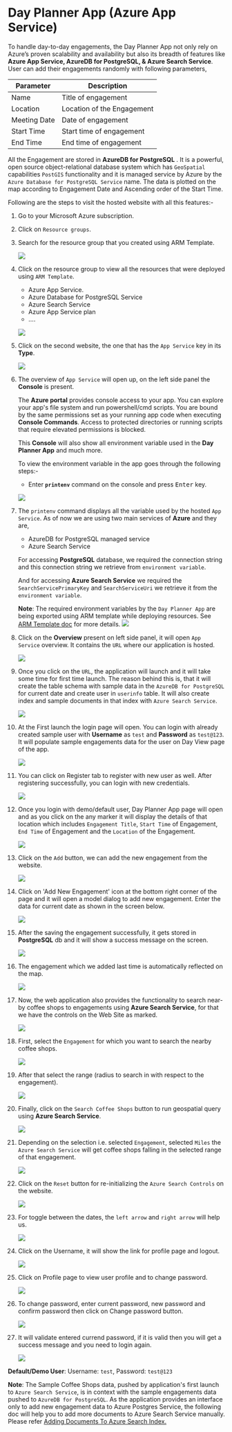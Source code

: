 # Day Planner App (Azure App Service)  

To handle day-to-day engagements, the Day Planner App not only rely on Azure’s proven scalability and availability but also its breadth of features like __Azure App Service, AzureDB for PostgreSQL, & Azure Search Service__. User can add their engagements randomly with following parameters,

Parameter | Description
------------ | -------------
Name | Title of engagement
Location | Location of the Engagement
Meeting Date | Date of engagement 
Start Time | Start time of engagement
End Time | End time of engagement

All the Engagement are stored in __AzureDB for PostgreSQL__ . It is a powerful, open source object-relational database system which has `GeoSpatial` capabilities `PostGIS` functionality 
and it is managed service by Azure by the `Azure Database for PostgreSQL Service` name. The data is plotted on the map according to Engagement Date and Ascending order of the Start Time. 

Following are the steps to visit the hosted website with all this features:-

1.	Go to your Microsoft Azure subscription. 

1.	Click on `Resource groups`.

1.	Search for the resource group that you created using ARM Template.

    ![](img/image-5.png)

1.	Click on the resource group to view all the resources that were deployed using `ARM Template`.
    - Azure App Service.
    - Azure Database for PostgreSQL Service
    - Azure Search Service
    - Azure App Service plan
    - ….

    ![](img/image-6.png)

1.	Click on the second website, the one that has the `App Service` key in its __Type__.

    ![](img/image-6.png)

1.	The overview of `App Service` will open up, on the left side panel the __Console__ is present.<br/>
  
    The __Azure portal__ provides console access to your app. You can explore your app's file system and run powershell/cmd scripts. You are bound by the same permissions set as your running app code when executing __Console Commands__. Access to protected directories or running scripts that require elevated permissions is blocked.<br/>
    
    This __Console__ will also show all environment variable used in the __Day Planner App__ and much more.<br/>

    To view the environment variable in the app goes through the following steps:-
    - Enter __`printenv`__ command on the console and press <kbd>Enter</kbd> key.

    ![](img/image-48.png)

1.	The `printenv` command displays all the variable used by the hosted `App Service`. 
    As of now we are using two main services of **Azure** and they are,
    - AzureDB for PostgreSQL managed service
    - Azure Search Service

    For accessing __PostgreSQL__ database, we required the connection string and this connection string we retrieve from `environment variable`.

    And for accessing __Azure Search Service__ we required the `SearchServicePrimaryKey` and `SearchServiceUri` we retrieve it from the `environment variable`.

    __Note__: The required environment variables by the `Day Planner App` are being exported using ARM template while deploying resources. See <a href="ARMTemplate.md">ARM Template doc</a> for more details.
    ![](img/image-49.png)

1.	Click on the __Overview__ present on left side panel, it will open `App Service` overview. It contains the `URL` where our application is hosted.

    ![](img/image-7.png)

1.	Once you click on the `URL`, the application will launch and it will take some time for first time launch. The reason behind this is, that it will create the table schema with sample data in the `AzureDB for PostgreSQL` for current date and create user in `userinfo` table. It will also create index and sample documents in that index with `Azure Search Service`. 

    ![](img/image-login.png) 

1.	At the First launch the login page will open. You can login with already created sample user with **Username** as `test` and **Password** as `test@123`. It will populate sample engagements data for the user on Day View page of the app.
    
    ![](img/image-logincredentials.png)
   
1.	You can click on Register tab to register with new user as well. After registering successfully, you can login with new credentials.
   
    ![](img/image-registration.png)


1.	Once you login with demo/default user, Day Planner App page will open and as you click on the any marker it will display the details of that location which includes `Engagement Title`, `Start Time` of Engagement, `End Time` of Engagement and the `Location` of the Engagement.

    ![](img/image-20.png)

1.	Click on the `Add` button, we can add the new engagement from the website.

    ![](img/image-9.png)

1.	Click on 'Add New Engagement' icon at the bottom right corner of the page and it will open a model dialog to add new engagement. Enter the data for current date as shown in the screen below. 

    ![](img/image-10.png)

1.	After the saving the engagement successfully, it gets stored in __PostgreSQL__ db and it will show a success message on the screen.

    ![](img/image-11.png)

1.	The engagement which we added last time is automatically reflected on the map.

    ![](img/image-12.png)

1.	Now, the web application also provides the functionality to search near-by coffee shops to engagements using __Azure Search Service__, for that we have the controls on the Web Site as marked.

    ![](img/image-13.png)

1.	First, select the `Engagement` for which you want to search the nearby coffee shops.

    ![](img/image-14.png)

1.	After that select the range (radius to search in with respect to the engagement).

    ![](img/image-15.png)

1.	Finally, click on the `Search Coffee Shops` button to run geospatial query using __Azure Search Service__. 

    ![](img/image-16.png)

1.	Depending on the selection i.e. selected `Engagement`, selected `Miles` the `Azure Search Service` will get coffee shops falling in the selected range of that engagement.

    ![](img/image-17.png)

1.	Click on the `Reset` button for re-initializing the `Azure Search Controls` on the website.

    ![](img/image-18.png)

1.	For toggle between the dates, the `left arrow` and `right arrow` will help us.

    ![](img/image-19.png)

1.	Click on the Username, it will show the link for profile page and logout.

    ![](img/image-50.png)
1.	Click on Profile page to view user profile and to change password.
    
    ![](img/image-51.png)

1.	To change password, enter current password, new password and confirm password then click on Change password button.
    
    ![](img/image-52.png)

1.	It will validate entered currend password, if it is valid then you will get a success message and you need to login again.

    ![](img/image-53.png)

__Default/Demo User__: Username: `test`, Password: `test@123`

__Note__: The Sample Coffee Shops data, pushed by application's first launch to `Azure Search Service`, is in context with the sample engagements data pushed to `AzureDB for PostgreSQL`. As the application provides an interface only to add new engagement data to Azure Postgres Service, the following doc will help you to add more documents to Azure Search Service manually. Please refer <a href="AddingDocumentsToAzureSearchIndex.md">Adding Documents To Azure Search Index.</a>   
